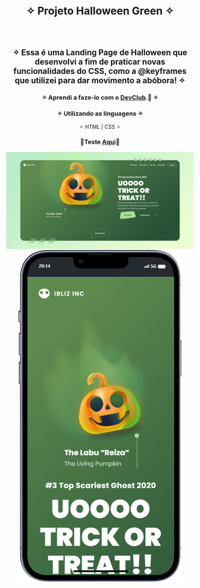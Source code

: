 <div align="center">
  
# ✧ Projeto Halloween Green ✧
<br> <br>

## ✧ Essa é uma Landing Page de Halloween que desenvolvi a fim de praticar novas funcionalidades do CSS, como a @keyframes que utilizei para dar movimento a abóbora! ✧
### ✧ Aprendi a faze-lo com o <a href="https://rodolfomori.com.br/devclub/" target="_blank">DevClub</a>.🚀 ✧

### ✧ Utilizando as linguagens ✧
✧ HTML | CSS ✧
### <p>👾Teste <a href="https://drs-halloween-green.netlify.app/" target="_blank">Aqui</a>👾</p>
  </div>

<div align="center" display="inline-block">
<img  alt="imagem do projeto no desktop" src="https://github.com/DeyvissonRobert/halloween-green/blob/main/assets/Halloween%20Descktop.png">
<img alt="imagem do projeto no mobile" src="https://github.com/DeyvissonRobert/halloween-green/blob/main/assets/Halloween%20Mobile.png">
</div>
